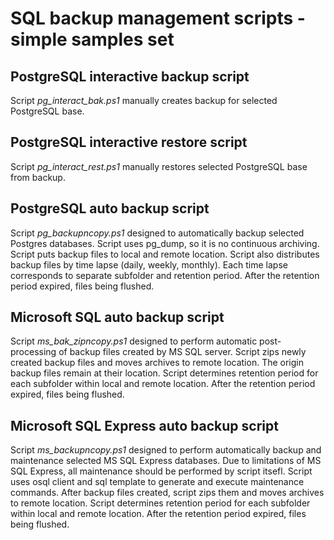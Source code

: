 
# SQL backup management scripts - simple samples set

## PostgreSQL interactive backup script

Script _pg_interact_bak.ps1_ manually creates backup for selected PostgreSQL base.

## PostgreSQL interactive restore script

Script _pg_interact_rest.ps1_ manually restores selected PostgreSQL base from backup.

## PostgreSQL auto backup script

Script _pg_backupncopy.ps1_ designed to automatically backup selected Postgres databases. Script uses pg_dump, so it is no continuous archiving. Script puts backup files to local and remote location. Script also distributes backup files by time lapse (daily, weekly, monthly). Each time lapse corresponds to separate subfolder and retention period. After the retention period expired, files being flushed.

## Microsoft SQL auto backup script

Script _ms_bak_zipncopy.ps1_ designed to perform automatic post-processing of backup files created by MS SQL server. Script zips newly created backup files and moves archives to remote location. The origin backup files remain at their location. Script determines retention period for each subfolder within local and remote location. After the retention period expired, files being flushed.

## Microsoft SQL Express auto backup script

Script _ms_backupncopy.ps1_ designed to perform automatically backup and maintenance selected MS SQL Express databases. Due to limitations of MS SQL Express, all maintenance should be performed by  script itsefl. Script uses osql client and sql template to generate and execute maintenance commands. After backup files created, script zips them and moves archives to remote location. Script determines retention period for each subfolder within local and remote location. After the retention period expired, files being flushed.
